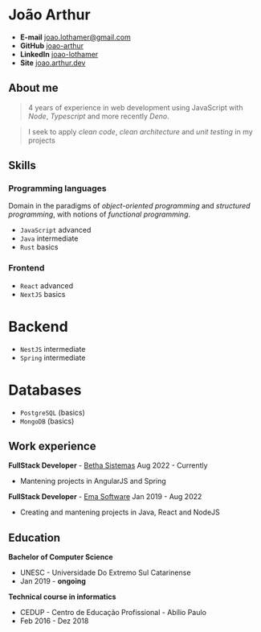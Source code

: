 # João Arthur

- **E-mail** [joao.lothamer@gmail.com](mailto://joao.lothamer@gmail.com)
- **GitHub** [joao-arthur](https://github.com/joao-arthur)
- **LinkedIn** [joao-lothamer](https://www.linkedin.com/in/joao-lothamer)
- **Site** [joao.arthur.dev](https://www.joao-arthur.dev)

## About me

> 4 years of experience in web development using JavaScript with _Node_,
> _Typescript_ and more recently _Deno_.

> I seek to apply _clean code_, _clean architecture_ and _unit testing_ in my
> projects

## Skills

### Programming languages

Domain in the paradigms of _object-oriented programming_ and _structured
programming_, with notions of _functional programming_.

- `JavaScript` advanced
- `Java` intermediate
- `Rust` basics

### Frontend

- `React` advanced
- `NextJS` basics

# Backend

- `NestJS` intermediate
- `Spring` intermediate

# Databases

- `PostgreSQL` (basics)
- `MongoDB` (basics)

## Work experience

**FullStack Developer** - [Betha Sistemas](https://www.betha.com.br/) Aug 2022 -
Currently

- Mantening projects in AngularJS and Spring

**FullStack Developer** - [Ema Software](https://ema.net.br/) Jan 2019 - Aug
2022

- Creating and mantening projects in Java, React and NodeJS

## Education

**Bachelor of Computer Science**

- UNESC - Universidade Do Extremo Sul Catarinense
- Jan 2019 - **ongoing**

**Technical course in informatics**

- CEDUP - Centro de Educação Profissional - Abílio Paulo
- Feb 2016 - Dez 2018
